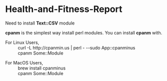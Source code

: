 # Health-and-Fitness-Report
<html>
<body>

<p>Need to install <b>Text::CSV</b> module</p>

<p><b>cpanm</b> is the simplest way install perl modules. You can install <b>cpanm</b> with.</p>

<dl>
  <dt>For Linux Users,</dt>
    <dd>curl -L http://cpanmin.us | perl - --sudo App::cpanminus</dd>
    <dd>cpanm Some::Module</dd>
</dl>

<dl>
  <dt>For MacOS Users,</dt>
    <dd>brew install cpanminus</dd>
    <dd>cpanm Some::Module</dd>
</dl>

</body>
</html>
